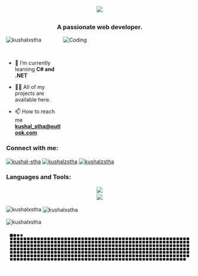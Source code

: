 <h1 align="center">
    <img src="https://readme-typing-svg.herokuapp.com/?font=Righteous&size=35&center=true&vCenter=true&width=500&height=70&color=36BCF7&duration=4000&lines=Hi+There!+👋;+I'm+Kushal+Shrestha;" />
</h1>
<h3 align="center">A passionate web developer.</h3>
<img align="right" alt="Coding" width="350" height="250" src="https://i.pinimg.com/originals/e4/26/70/e426702edf874b181aced1e2fa5c6cde.gif"/>

<p align="left"> <img src="https://komarev.com/ghpvc/?username=kushalxstha&label=Profile%20views&color=0e75b6&style=flat" alt="kushalxstha" /> </p>

<p align="left"> <a href="https://twitter.com/" target="blank"><img src="https://img.shields.io/twitter/follow/?logo=twitter&style=for-the-badge" alt="" /></a> </p>

- 🌱 I’m currently learning **C# and .NET**

- 👨‍💻 All of my projects are available here.

- 📫 How to reach me **kushal_stha@outlook.com**

<h3 align="left">Connect with me:</h3>
<div align="left">
<a href="https://linkedin.com/in/kushal-stha" target="blank"><img align="center" src="https://img.shields.io/badge/LinkedIn-0077B5?style=for-the-badge&logo=linkedin&logoColor=white" alt="kushal-stha" /></a>
<a href="https://instagram.com/kushalzstha" target="blank"><img align="center" src="https://img.shields.io/badge/Instagram-E4405F?style=for-the-badge&logo=instagram&logoColor=white" alt="kushalzstha" /></a>
<a href="https://twitter.com/KushalxStha" target="blank"><img align="center" src="https://img.shields.io/badge/Twitter-1DA1F2?style=for-the-badge&logo=twitter&logoColor=white" alt="kushalzstha" /></a>
</div>

<h3 align="left">Languages and Tools:</h3>
<div align="center">
    <img src="https://skillicons.dev/icons?i=html,css,bootstrap,javascript,tailwind,react,git" /><br>
    <img src="https://skillicons.dev/icons?i=github,nodejs,express,mongodb,mysql,postman,cs" />
</div>

<p><img align="left" src="https://github-readme-stats.vercel.app/api/top-langs?username=kushalxstha&show_icons=true&locale=en&layout=compact" alt="kushalxstha" /></p>

<p>&nbsp;<img align="center" src="https://github-readme-stats.vercel.app/api?username=kushalxstha&show_icons=true&locale=en" alt="kushalxstha" /></p>

<p><img align="center" src="https://github-readme-streak-stats.herokuapp.com/?user=kushalxstha&" alt="kushalxstha" /></p>

<picture>
  <source media="(prefers-color-scheme: dark)" srcset="https://raw.githubusercontent.com/KushalxStha/KushalxStha/output/github-contribution-grid-snake-dark.svg">
  <source media="(prefers-color-scheme: light)" srcset="https://raw.githubusercontent.com/KushalxStha/KushalxStha/output/github-contribution-grid-snake.svg">
  <img alt="github contribution grid snake animation" src="https://raw.githubusercontent.com/KushalxStha/KushalxStha/output/github-contribution-grid-snake.svg">
</picture>
